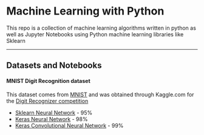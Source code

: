 # Machine Learning with Python

This repo is a collection of machine learning algorithms written in python as well as 
Jupyter Notebooks using Python machine learning libraries like Sklearn

---

## Datasets and Notebooks

#### MNIST Digit Recognition dataset

This dataset comes from [MNIST] and was obtained through Kaggle.com
for the [Digit Recognizer competition] 

* [Sklearn Neural Network] - 95%
* [Keras Neural Network] - 98%
* [Keras Convolutional Neural Network] - 99%

[Keras Convolutional Neural Network]: <https://github.com/richwandell/python-machine-learning/blob/master/mnist_digit_recognizer/Keras%20Convolutional%20Neural%20Network.ipynb>
[Keras Neural Network]: <https://github.com/richwandell/python-machine-learning/blob/master/mnist_digit_recognizer/Keras%20Neural%20Network.ipynb>
[Sklearn Neural Network]: <https://github.com/richwandell/python-machine-learning/blob/master/mnist_digit_recognizer/Sklearn%20Neural%20Network.ipynb>
[MNIST]: <http://yann.lecun.com/exdb/mnist/>
[Digit Recognizer competition]: <https://www.kaggle.com/c/digit-recognizer/data>